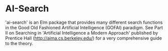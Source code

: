 # AI-Search

'ai-search' is an Elm package that provides many different search functions in the Good Old Fashioned Artificial Intelligence (GOFAI) paradigm. See Part II on Searching in 'Artificial Intelligence a Modern Approach'
published by Prentice Hall (http://aima.cs.berkeley.edu/) for a very comprehensive guide to the theory.
